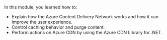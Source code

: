 In this module, you learned how to:

* Explain how the Azure Content Delivery Network works and how it can improve the user experience.
* Control caching behavior and purge content.
* Perform actions on Azure CDN by using the Azure CDN Library for .NET.
